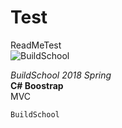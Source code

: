 # Test
ReadMeTest  
![BuildSchool](https://upload.wikimedia.org/wikipedia/commons/8/8f/FullColourGIF.gif "BuildSchool")

*BuildSchool 2018 Spring*  
**C# Boostrap**  
MVC 
 
    BuildSchool
